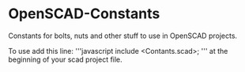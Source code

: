 # OpenSCAD-Constants

Constants for bolts, nuts and other stuff to use in OpenSCAD projects.

To use add this line:
'''javascript
include <Contants.scad>;
'''
at the beginning of your scad project file.
